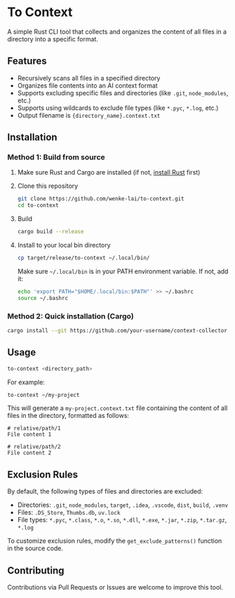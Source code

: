 # To Context

A simple Rust CLI tool that collects and organizes the content of all files in a directory into a specific format.

## Features

- Recursively scans all files in a specified directory
- Organizes file contents into an AI context format
- Supports excluding specific files and directories (like `.git`, `node_modules`, etc.)
- Supports using wildcards to exclude file types (like `*.pyc`, `*.log`, etc.)
- Output filename is `{directory_name}.context.txt`

## Installation

### Method 1: Build from source

1. Make sure Rust and Cargo are installed (if not, [install Rust](https://www.rust-lang.org/tools/install) first)

2. Clone this repository

   ```bash
   git clone https://github.com/wenke-lai/to-context.git
   cd to-context
   ```

3. Build

   ```bash
   cargo build --release
   ```

4. Install to your local bin directory

   ```bash
   cp target/release/to-context ~/.local/bin/
   ```

   Make sure `~/.local/bin` is in your PATH environment variable. If not, add it:

   ```bash
   echo 'export PATH="$HOME/.local/bin:$PATH"' >> ~/.bashrc
   source ~/.bashrc
   ```

### Method 2: Quick installation (Cargo)

```bash
cargo install --git https://github.com/your-username/context-collector.git
```

## Usage

```bash
to-context <directory_path>
```

For example:

```bash
to-context ~/my-project
```

This will generate a `my-project.context.txt` file containing the content of all files in the directory, formatted as follows:

```
# relative/path/1
File content 1

# relative/path/2
File content 2
```

## Exclusion Rules

By default, the following types of files and directories are excluded:

- Directories: `.git`, `node_modules`, `target`, `.idea`, `.vscode`, `dist`, `build`, `.venv`
- Files: `.DS_Store`, `Thumbs.db`, `uv.lock`
- File types: `*.pyc`, `*.class`, `*.o`, `*.so`, `*.dll`, `*.exe`, `*.jar`, `*.zip`, `*.tar.gz`, `*.log`

To customize exclusion rules, modify the `get_exclude_patterns()` function in the source code.

## Contributing

Contributions via Pull Requests or Issues are welcome to improve this tool.
